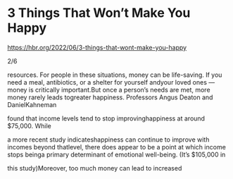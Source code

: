 # 3 Things That Won’t Make You Happy

https://hbr.org/2022/06/3-things-that-wont-make-you-happy

2/6

resources. For people in these situations, money can be life-saving. If you need a meal, antibiotics, or a shelter for yourself andyour loved ones — money is critically important.But once a person’s needs are met, more money rarely leads togreater happiness. Professors Angus Deaton and DanielKahneman

found that income levels tend to stop improvinghappiness at around $75,000. While

a more recent study indicateshappiness can continue to improve with incomes beyond thatlevel, there does appear to be a point at which income stops beinga primary determinant of emotional well-being. (It’s $105,000 in

this study)Moreover, too much money can lead to increased